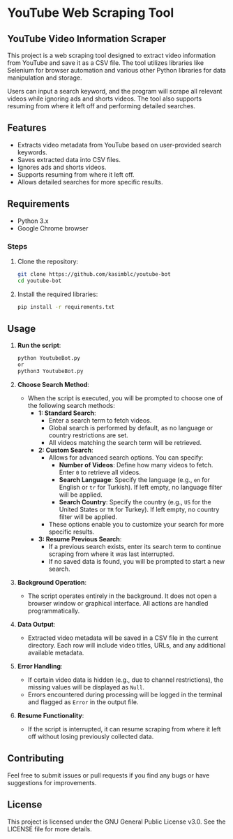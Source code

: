 # YouTube Web Scraping Tool
## YouTube Video Information Scraper

This project is a web scraping tool designed to extract video information from YouTube and save it as a CSV file. The tool utilizes libraries like Selenium for browser automation and various other Python libraries for data manipulation and storage.

Users can input a search keyword, and the program will scrape all relevant videos while ignoring ads and shorts videos. The tool also supports resuming from where it left off and performing detailed searches.

## Features
- Extracts video metadata from YouTube based on user-provided search keywords.
- Saves extracted data into CSV files.
- Ignores ads and shorts videos.
- Supports resuming from where it left off.
- Allows detailed searches for more specific results.

## Requirements
- Python 3.x
- Google Chrome browser

### Steps
1. Clone the repository:
    ```sh
    git clone https://github.com/kasimblc/youtube-bot
    cd youtube-bot
    ```

2. Install the required libraries:
    ```sh
    pip install -r requirements.txt
    ```

## Usage
1. **Run the script**:
    ```sh
    python YoutubeBot.py
    or
    python3 YoutubeBot.py
    ```

2. **Choose Search Method**:
   - When the script is executed, you will be prompted to choose one of the following search methods:
     - **1: Standard Search**:  
       - Enter a search term to fetch videos.  
       - Global search is performed by default, as no language or country restrictions are set.  
       - All videos matching the search term will be retrieved.  
     - **2: Custom Search**:  
       - Allows for advanced search options. You can specify:  
         - **Number of Videos**: Define how many videos to fetch. Enter `0` to retrieve all videos.  
         - **Search Language**: Specify the language (e.g., `en` for English or `tr` for Turkish). If left empty, no language filter will be applied.  
         - **Search Country**: Specify the country (e.g., `US` for the United States or `TR` for Turkey). If left empty, no country filter will be applied.  
       - These options enable you to customize your search for more specific results.  
     - **3: Resume Previous Search**:  
       - If a previous search exists, enter its search term to continue scraping from where it was last interrupted.  
       - If no saved data is found, you will be prompted to start a new search.

3. **Background Operation**:
   - The script operates entirely in the background. It does not open a browser window or graphical interface. All actions are handled programmatically.

4. **Data Output**:
   - Extracted video metadata will be saved in a CSV file in the current directory. Each row will include video titles, URLs, and any additional available metadata.

5. **Error Handling**:
   - If certain video data is hidden (e.g., due to channel restrictions), the missing values will be displayed as `Null`.  
   - Errors encountered during processing will be logged in the terminal and flagged as `Error` in the output file.

6. **Resume Functionality**:
   - If the script is interrupted, it can resume scraping from where it left off without losing previously collected data.

## Contributing
Feel free to submit issues or pull requests if you find any bugs or have suggestions for improvements.

## License
This project is licensed under the GNU General Public License v3.0. See the LICENSE file for more details.
